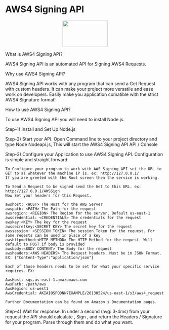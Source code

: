 # AWS4 Signing API

<p align="center">
  <img width="143‬" height="83" src="https://i.imgur.com/zfU8jgB.png">
</p>

What is AWS4 Signing API?

AWS4 Signing API is an automated API for Signing AWS4 Requests.

Why use AWS4 Signing API?

AWS4 Signing API works with any program that can send a Get Request with custom headers. It can make your project more versatile and ease work on developers. Easily make you application comatible with the strict AWS4 Signature format!

How to use AWS4 Signing API?

To use AWS4 Signing API you will need to install Node.js.

Step-1) Install and Set Up Node.js

Step-2) Start your API. Open Command line to your project directory and type Node Nodeapi.js, This will start the AWS4 Signing API API / Console

Step-3) Configure your Application to use AWS4 Signing API. Configuration is simple and straight forward.

	To Configure your program to work with AWS Signing API set the URL to GET to as whatever the machine IP is. ex: http://127.0.0.1/
	If you are greeted with the Root screen then the service is working.

	To Send a Request to be signed send the Get to this URL. ex: http://127.0.0.1/AWSSign
	Now Set your headers for this Request.
	
	awshost: <HOST> The Host for the AWS Server
	awspath: <PATH> The Path for the request
	awsregion: <REGION> The Region for the server. Default us-east-1
	awscredential: <CREDENTIALS> The credentials for the request
	awskey:<KEY> The key for the request
	awssecretkey:<SECRET KEY> The secret key for the request
	awssession: <SESSION TOKEN> The session Token for the request. For some reqests can be used in place of a key 
	awshttpmethod:<HTTP METHOD> The HTTP Method for the request. Will default to POST if body is provided
	awsbody:<BODY CONTENT> The Body for the request
	awsheaders:<AWS HEADERS> The Request headers. Must be in JSON Format. EX: {"Content-Type":"application/json"}
	
	Each of those headers needs to be set for what your specific service requires. EX: 

	AwsHost: sqs.us-east-1.amazonaws.com
	AwsPath: /path/aws
	AwsRegion: us-west1
	AwsCredential: AKIAIOSFODNN7EXAMPLE/20130524/us-east-1/s3/aws4_request

	Further Documentation can be found on Amazon's Documentation pages.

Step-4) Wait for response. In under a second (avg: 3-4ms) from your request the API should calculate , Sign , and return the Headers / Signature for your program. Parse through them and do what you want.
